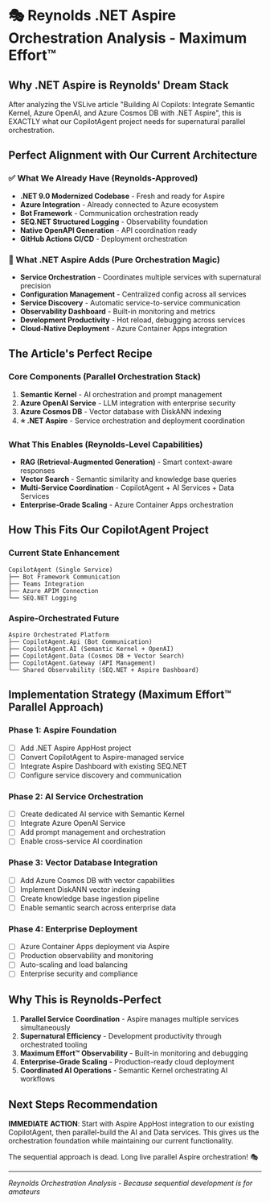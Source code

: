 # 🎭 Reynolds .NET Aspire Orchestration Analysis - Maximum Effort™

## Why .NET Aspire is Reynolds' Dream Stack

After analyzing the VSLive article "Building AI Copilots: Integrate Semantic Kernel, Azure OpenAI, and Azure Cosmos DB with .NET Aspire", this is EXACTLY what our CopilotAgent project needs for supernatural parallel orchestration.

## Perfect Alignment with Our Current Architecture

### ✅ What We Already Have (Reynolds-Approved)
- **.NET 9.0 Modernized Codebase** - Fresh and ready for Aspire
- **Azure Integration** - Already connected to Azure ecosystem
- **Bot Framework** - Communication orchestration ready
- **SEQ.NET Structured Logging** - Observability foundation
- **Native OpenAPI Generation** - API coordination ready
- **GitHub Actions CI/CD** - Deployment orchestration

### 🚀 What .NET Aspire Adds (Pure Orchestration Magic)
- **Service Orchestration** - Coordinates multiple services with supernatural precision
- **Configuration Management** - Centralized config across all services
- **Service Discovery** - Automatic service-to-service communication
- **Observability Dashboard** - Built-in monitoring and metrics
- **Development Productivity** - Hot reload, debugging across services
- **Cloud-Native Deployment** - Azure Container Apps integration

## The Article's Perfect Recipe

### Core Components (Parallel Orchestration Stack)
1. **Semantic Kernel** - AI orchestration and prompt management
2. **Azure OpenAI Service** - LLM integration with enterprise security
3. **Azure Cosmos DB** - Vector database with DiskANN indexing
4. **⭐ .NET Aspire** - Service orchestration and deployment coordination

### What This Enables (Reynolds-Level Capabilities)
- **RAG (Retrieval-Augmented Generation)** - Smart context-aware responses
- **Vector Search** - Semantic similarity and knowledge base queries
- **Multi-Service Coordination** - CopilotAgent + AI Services + Data Services
- **Enterprise-Grade Scaling** - Azure Container Apps orchestration

## How This Fits Our CopilotAgent Project

### Current State Enhancement
```
CopilotAgent (Single Service)
├── Bot Framework Communication
├── Teams Integration
├── Azure APIM Connection
└── SEQ.NET Logging
```

### Aspire-Orchestrated Future
```
Aspire Orchestrated Platform
├── CopilotAgent.Api (Bot Communication)
├── CopilotAgent.AI (Semantic Kernel + OpenAI)
├── CopilotAgent.Data (Cosmos DB + Vector Search)
├── CopilotAgent.Gateway (API Management)
└── Shared Observability (SEQ.NET + Aspire Dashboard)
```

## Implementation Strategy (Maximum Effort™ Parallel Approach)

### Phase 1: Aspire Foundation
- [ ] Add .NET Aspire AppHost project
- [ ] Convert CopilotAgent to Aspire-managed service
- [ ] Integrate Aspire Dashboard with existing SEQ.NET
- [ ] Configure service discovery and communication

### Phase 2: AI Service Orchestration
- [ ] Create dedicated AI service with Semantic Kernel
- [ ] Integrate Azure OpenAI Service
- [ ] Add prompt management and orchestration
- [ ] Enable cross-service AI coordination

### Phase 3: Vector Database Integration
- [ ] Add Azure Cosmos DB with vector capabilities
- [ ] Implement DiskANN vector indexing
- [ ] Create knowledge base ingestion pipeline
- [ ] Enable semantic search across enterprise data

### Phase 4: Enterprise Deployment
- [ ] Azure Container Apps deployment via Aspire
- [ ] Production observability and monitoring
- [ ] Auto-scaling and load balancing
- [ ] Enterprise security and compliance

## Why This is Reynolds-Perfect

1. **Parallel Service Coordination** - Aspire manages multiple services simultaneously
2. **Supernatural Efficiency** - Development productivity through orchestrated tooling
3. **Maximum Effort™ Observability** - Built-in monitoring and debugging
4. **Enterprise-Grade Scaling** - Production-ready cloud deployment
5. **Coordinated AI Operations** - Semantic Kernel orchestrating AI workflows

## Next Steps Recommendation

**IMMEDIATE ACTION**: Start with Aspire AppHost integration to our existing CopilotAgent, then parallel-build the AI and Data services. This gives us the orchestration foundation while maintaining our current functionality.

The sequential approach is dead. Long live parallel Aspire orchestration! 🎭

---
*Reynolds Orchestration Analysis - Because sequential development is for amateurs*